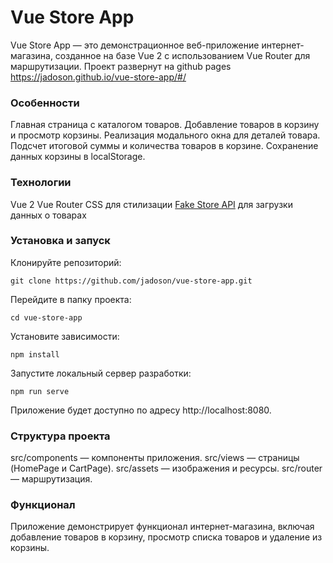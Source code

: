 # Vue Store App
 Vue Store App — это демонстрационное веб-приложение интернет-магазина, созданное на базе Vue 2 с использованием Vue Router для маршрутизации.
Проект развернут на github pages https://jadoson.github.io/vue-store-app/#/
### Особенности
Главная страница с каталогом товаров.
Добавление товаров в корзину и просмотр корзины.
Реализация модального окна для деталей товара.
Подсчет итоговой суммы и количества товаров в корзине.
Сохранение данных корзины в localStorage.
### Технологии
Vue 2
Vue Router
CSS для стилизации
[Fake Store API](https://fakestoreapi.com/) для загрузки данных о товарах
### Установка и запуск
Клонируйте репозиторий:
```
git clone https://github.com/jadoson/vue-store-app.git
```
Перейдите в папку проекта:
```
cd vue-store-app
```
Установите зависимости:
```
npm install
```
Запустите локальный сервер разработки:
```
npm run serve
```
Приложение будет доступно по адресу http://localhost:8080.

### Структура проекта
src/components — компоненты приложения.
src/views — страницы (HomePage и CartPage).
src/assets — изображения и ресурсы.
src/router — маршрутизация.
### Функционал
Приложение демонстрирует функционал интернет-магазина, включая добавление товаров в корзину, просмотр списка товаров и удаление из корзины.
